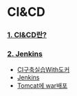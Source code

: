 # CI&CD

### [1. CI&CD란?](https://github.com/jeonyoungho/TIL/blob/master/CI%26CD/CI%26CD.md)

### [2. Jenkins](https://github.com/jeonyoungho/TIL/blob/master/CI%26CD/Jenkins/Jenkins.md)
- [CI구축실습With도커](https://github.com/jeonyoungho/TIL/blob/master/CI%26CD/Jenkins/CI%EA%B5%AC%EC%B6%95%EC%8B%A4%EC%8A%B5With%EB%8F%84%EC%BB%A4.md)
- [Jenkins](https://github.com/jeonyoungho/TIL/blob/master/CI%26CD/Jenkins/Jenkins.md)
- [Tomcat에 war배포](https://github.com/jeonyoungho/TIL/blob/master/CI%26CD/Jenkins/Tomcat%EC%97%90war%EB%B0%B0%ED%8F%AC.md)